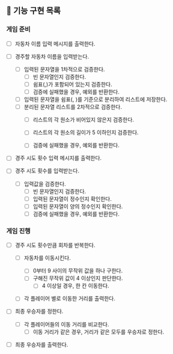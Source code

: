 ## 🚀 기능 구현 목록

### 게임 준비

- [ ] 자동차 이름 입력 메시지를 출력한다.  


- [ ] 경주할 자동차 이름을 입력받는다.
  - [ ] 입력된 문자열을 1차적으로 검증한다.
    - [ ] 빈 문자열인지 검증한다.
    - [ ] 쉼표(,)가 포함되어 있는지 검증한다.
    - [ ] 검증에 실패했을 경우, 예외를 반환한다.
  - [ ] 입력된 문자열을 쉼표(, )를 기준으로 분리하여 리스트에 저장한다.
  - [ ] 분리된 문자열 리스트를 2차적으로 검증한다.
    - [ ] 리스트의 각 원소가 비어있지 않은지 검증한다.
    - [ ] 리스트의 각 원소의 길이가 5 이하인지 검증한다.
    - [ ] 검증에 실패했을 경우, 예외를 반환한다.


- [ ] 경주 시도 횟수 입력 메시지를 출력한다.  


- [ ] 경주 시도 횟수를 입력받는다.
  - [ ] 입력값을 검증한다.
    - [ ] 빈 문자열인지 검증한다.
    - [ ] 입력된 문자열이 정수인지 확인한다.
    - [ ] 입력된 문자열이 양의 정수인지 확인한다.
    - [ ] 검증에 실패했을 경우, 예외를 반환한다.

### 게임 진행

- [ ] 경주 시도 횟수만큼 회차를 반복한다.
  - [ ] 자동차를 이동시킨다.
    - [ ] 0부터 9 사이의 무작위 값을 하나 구한다.
    - [ ] 구해진 무작위 값이 4 이상인지 판단한다.
      - [ ] 4 이상일 경우, 한 칸 이동한다.
  - [ ] 각 플레이어 별로 이동한 거리를 출력한다.


- [ ] 최종 우승자를 정한다.
  - [ ] 각 플레이어들의 이동 거리를 비교한다.
    - [ ] 이동 거리가 같은 경우, 거리가 같은 모두를 우승자로 정한다.
- [ ] 최종 우승자를 출력한다.
  
  
